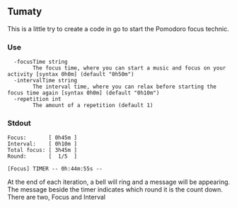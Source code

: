 ## Tumaty
This is a little try to create a code in go to start the Pomodoro focus technic.


### Use 
```
  -focusTime string
    	The focus time, where you can start a music and focus on your activity [syntax 0h0m] (default "0h50m")
  -intervalTime string
    	The interval time, where you can relax before starting the focus time again [syntax 0h0m] (default "0h10m")
  -repetition int
    	The amount of a repetition (default 1)

```

### Stdout
```
Focus:       [ 0h45m ] 
Interval:    [ 0h10m ] 
Total focus: [ 3h45m ]
Round:       [  1/5  ]

[Focus] TIMER -- 0h:44m:55s --
```
At the end of each iteration, a bell will ring and a message will be appearing.  
The message beside the timer indicates which round it is the count down. There are two, Focus and Interval  